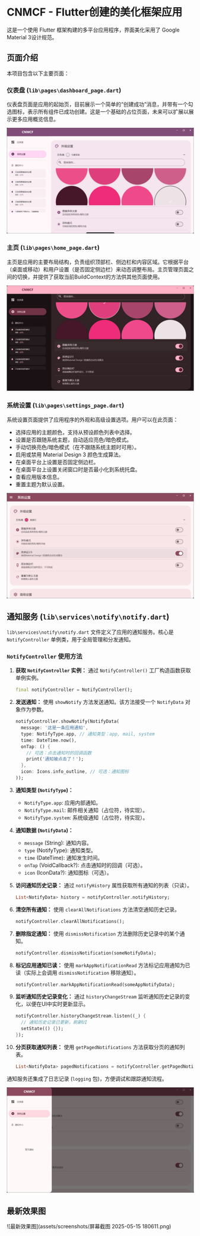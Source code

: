 # CNMCF - Flutter创建的美化框架应用

这是一个使用 Flutter 框架构建的多平台应用程序，界面美化采用了 Google Material 3设计规范。

## 页面介绍

本项目包含以下主要页面：

### 仪表盘 (`lib\pages\dashboard_page.dart`)

仪表盘页面是应用的起始页，目前展示一个简单的“创建成功”消息，并带有一个勾选图标，表示所有组件已成功创建。这是一个基础的占位页面，未来可以扩展以展示更多应用概览信息。

![仪表盘截图](assets/screenshots/Desktop_screenshot_1.png)

### 主页 (`lib\pages\home_page.dart`)

主页是应用的主要布局结构，负责组织顶部栏、侧边栏和内容区域。它根据平台（桌面或移动）和用户设置（是否固定侧边栏）来动态调整布局。主页管理页面之间的切换，并提供了获取当前BuildContext的方法供其他页面使用。

![主页布局截图](assets/screenshots/Desktop_screenshot_2.png)

### 系统设置 (`lib\pages\settings_page.dart`)

系统设置页面提供了应用程序的外观和高级设置选项。用户可以在此页面：

* 选择应用的主题颜色，支持从预设颜色列表中选择。
* 设置是否跟随系统主题，自动适应亮色/暗色模式。
* 手动切换亮色/暗色模式（在不跟随系统主题时可用）。
* 启用或禁用 Material Design 3 颜色生成算法。
* 在桌面平台上设置是否固定侧边栏。
* 在桌面平台上设置关闭窗口时是否最小化到系统托盘。
* 查看应用版本信息。
* 重置主题为默认设置。

![系统设置截图](assets/screenshots/Desktop_screenshot_3.png)

## 通知服务 (`lib\services\notify\notify.dart`)

`lib\services\notify\notify.dart` 文件定义了应用的通知服务。核心是 `NotifyController` 单例类，用于全局管理和分发通知。

### `NotifyController` 使用方法

1. **获取 `NotifyController` 实例：**
    通过 `NotifyController()` 工厂构造函数获取单例实例。

    ```dart
    final notifyController = NotifyController();
    ```

2. **发送通知：**
    使用 `showNotify` 方法发送通知。该方法接受一个 `NotifyData` 对象作为参数。

    ```dart
    notifyController.showNotify(NotifyData(
      message: '这是一条应用通知',
      type: NotifyType.app, // 通知类型：app, mail, system
      time: DateTime.now(),
      onTap: () {
        // 可选：点击通知时的回调函数
        print('通知被点击了！');
      },
      icon: Icons.info_outline, // 可选：通知图标
    ));
    ```

3. **通知类型 (`NotifyType`)：**
    * `NotifyType.app`: 应用内部通知。
    * `NotifyType.mail`: 邮件相关通知（占位符，待实现）。
    * `NotifyType.system`: 系统级通知（占位符，待实现）。

4. **通知数据 (`NotifyData`)：**
    * `message` (String): 通知内容。
    * `type` (NotifyType): 通知类型。
    * `time` (DateTime): 通知发生时间。
    * `onTap` (VoidCallback?): 点击通知时的回调（可选）。
    * `icon` (IconData?): 通知图标（可选）。

5. **访问通知历史记录：**
    通过 `notifyHistory` 属性获取所有通知的列表（只读）。

    ```dart
    List<NotifyData> history = notifyController.notifyHistory;
    ```

6. **清空所有通知：**
    使用 `clearAllNotifications` 方法清空通知历史记录。

    ```dart
    notifyController.clearAllNotifications();
    ```

7. **删除指定通知：**
    使用 `dismissNotification` 方法删除历史记录中的某个通知。

    ```dart
    notifyController.dismissNotification(someNotifyData);
    ```

8. **标记应用通知已读：**
    使用 `markAppNotificationRead` 方法标记应用通知为已读（实际上会调用 `dismissNotification` 移除通知）。

    ```dart
    notifyController.markAppNotificationRead(someAppNotifyData);
    ```

9. **监听通知历史记录变化：**
    通过 `historyChangeStream` 监听通知历史记录的变化，以便在UI中实时更新显示。

    ```dart
    notifyController.historyChangeStream.listen((_) {
      // 通知历史记录已更新，刷新UI
      setState(() {});
    });
    ```

10. **分页获取通知列表：**
    使用 `getPagedNotifications` 方法获取分页的通知列表。

    ```dart
    List<NotifyData> pagedNotifications = notifyController.getPagedNotifications(offset, limit);
    ```

通知服务还集成了日志记录 (`logging` 包)，方便调试和跟踪通知流程。

![通知服务截图](assets/screenshots/Desktop_screenshot_4.png)

## 最新效果图

![最新效果图](assets/screenshots/屏幕截图 2025-05-15 180611.png)
